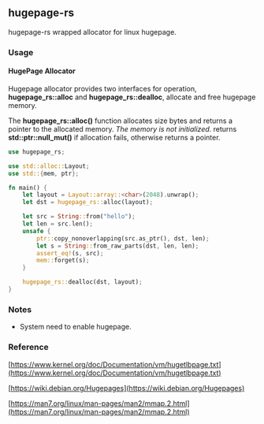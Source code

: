 ## hugepage-rs

hugepage-rs wrapped allocator for linux hugepage.

### Usage

#### HugePage Allocator

Hugepage allocator provides two interfaces for operation, **hugepage_rs::alloc** and **hugepage_rs::dealloc**, allocate and free hugepage memory.

The **hugepage_rs::alloc()** function allocates size bytes and returns a pointer to the allocated memory. *The memory is not initialized*. returns **std::ptr::null_mut()** if allocation fails, otherwise returns a pointer.

```rust
use hugepage_rs;

use std::alloc::Layout;
use std::{mem, ptr};

fn main() {
    let layout = Layout::array::<char>(2048).unwrap();
    let dst = hugepage_rs::alloc(layout);

    let src = String::from("hello");
    let len = src.len();
    unsafe {
        ptr::copy_nonoverlapping(src.as_ptr(), dst, len);
        let s = String::from_raw_parts(dst, len, len);
        assert_eq!(s, src);
        mem::forget(s);
    }

    hugepage_rs::dealloc(dst, layout);
}
```

### Notes

- System need to enable hugepage.


### Reference

[https://www.kernel.org/doc/Documentation/vm/hugetlbpage.txt](https://www.kernel.org/doc/Documentation/vm/hugetlbpage.txt)

[https://wiki.debian.org/Hugepages](https://wiki.debian.org/Hugepages)

[https://man7.org/linux/man-pages/man2/mmap.2.html](https://man7.org/linux/man-pages/man2/mmap.2.html)


